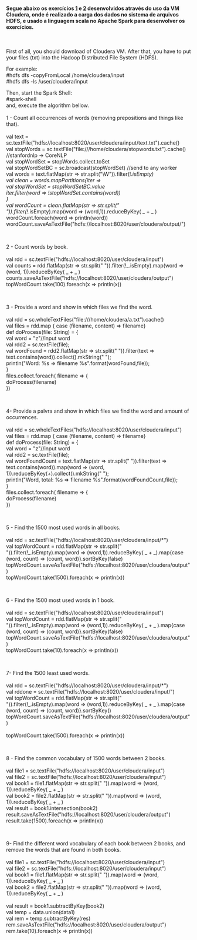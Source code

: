 #### Segue abaixo os exercícios [1](https://github.com/POSBIGDATA/2017UP-Mapreduce-Java-pig/blob/master/entregas/GilmarAraujo-CristianoFontana/exercicios.jpg?raw=true) e [2](https://github.com/POSBIGDATA/2017UP-Mapreduce-Java-pig/blob/master/entregas/GilmarAraujo-CristianoFontana/execiciosc.jpg?raw=true) desenvolvidos através do uso da VM Cloudera, onde é realizado a carga dos dados no sistema de arquivos HDFS, e usado a linguagem scala no Apache Spark para desenvolver os exercícios.

</br>
<p align="justify"> 
First of all, you should download of Cloudera VM. After that, you have  to put your files (txt) into the Hadoop Distributed File System (HDFS). 

For example:</br>
#hdfs dfs -copyFromLocal /home/cloudera/input </br>
#hdfs dfs -ls /user/cloudera/input

Then, start the Spark Shell: </br>
#spark-shell
</br>
and, execute the algorithm bellow.
</br> </br>
1 - Count all occurrences of words (removing prepositions and things like that). </br> </br>
val text = sc.textFile("hdfs://localhost:8020/user/cloudera/input/text.txt").cache()</br>
val stopWords = sc.textFile("file:///home/cloudera/stopwords.txt").cache() //stanfordnlp -> CoreNLP</br>
val stopWordSet = stopWords.collect.toSet</br>
val stopWordSetBC = sc.broadcast(stopWordSet) //send to any worker</br>
val words = text.flatMap(str => str.split("\\W")).filter(!_.isEmpty)</br>
val clean = words.mapPartitions{iter =></br>
    val stopWordSet = stopWordSetBC.value</br>
    iter.filter(word => !stopWordSet.contains(word))</br>
}</br>
val wordCount = clean.flatMap(str => str.split(" ")).filter(!_.isEmpty).map(word => (word,1)).reduceByKey( _ + _ )</br>
wordCount.foreach(word => println(word))</br>
wordCount.saveAsTextFile("hdfs://localhost:8020/user/cloudera/output/")</br>

<br>

2 - Count words by book. </br> </br>
val rdd = sc.textFile("hdfs://localhost:8020/user/cloudera/input")</br>
val counts = rdd.flatMap(str => str.split(" ")).filter(!_.isEmpty).map(word => (word, 1)).reduceByKey( _ + _ )</br>
counts.saveAsTextFile("hdfs://localhost:8020/user/cloudera/output")</br>
topWordCount.take(100).foreach(x => println(x))</br>

<br>

3 - Provide a word and show in which files we find the word. </br> </br>
val rdd = sc.wholeTextFiles("file:///home/cloudera/a.txt").cache()</br>
 val files = rdd.map { case (filename, content) => filename}</br>
def doProcess(file: String) = { </br>
	 val word = "z"//input word</br>
	 val rdd2 = sc.textFile(file);</br>
	 val wordFound = rdd2.flatMap(str => str.split(" ")).filter(text => text.contains(word)).collect().mkString(" ");</br>
	 println("Word: %s => filename %s".format(wordFound,file));</br>
}</br>
files.collect.foreach( filename => {</br>
    doProcess(filename)</br>
}) </br>

<br>

4- Provide a palvra and show in which files we find the word and amount of occurrences. </br> </br>
val rdd = sc.wholeTextFiles("hdfs://localhost:8020/user/cloudera/input")</br>
val files = rdd.map { case (filename, content) => filename}</br>
def doProcess(file: String) = { </br>
	 val word = "z"//input word</br>
	 val rdd2 = sc.textFile(file);</br>
	 val wordFoundCount = text.flatMap(str => str.split(" ")).filter(text => text.contains(word)).map(word => (word, 1)).reduceByKey(_+_).collect().mkString(" ");</br>
	 println("Word, total: %s => filename %s".format(wordFoundCount,file));</br>
}</br>
files.collect.foreach( filename => {</br>
    doProcess(filename)</br>
}) </br>

<br>

5 - Find the 1500 most used words in all books. </br> </br>
val rdd = sc.textFile("hdfs://localhost:8020/user/cloudera/input/*")</br>
val topWordCount = rdd.flatMap(str => str.split(" ")).filter(!_.isEmpty).map(word => (word,1)).reduceByKey( _ + _).map{case (word, count) => (count, word)}.sortByKey(false)</br>
topWordCount.saveAsTextFile("hdfs://localhost:8020/user/cloudera/output")</br>
topWordCount.take(1500).foreach(x => println(x))</br>

<br>

6 - Find the 1500 most used words in 1 book. </br> </br>
val rdd = sc.textFile("hdfs://localhost:8020/user/cloudera/input")</br>
val topWordCount = rdd.flatMap(str => str.split(" ")).filter(!_.isEmpty).map(word => (word,1)).reduceByKey( _ + _ ).map{case (word, count) => (count, word)}.sortByKey(false)</br>
topWordCount.saveAsTextFile("hdfs://localhost:8020/user/cloudera/output")</br>
topWordCount.take(10).foreach(x => println(x))</br>

<br>

7- Find the 1500 least used words. </br> </br>
val rdd = sc.textFile("hdfs://localhost:8020/user/cloudera/input/*")</br>
val rddone = sc.textFile("hdfs://localhost:8020/user/cloudera/input/")</br>
val topWordCount = rdd.flatMap(str => str.split(" ")).filter(!_.isEmpty).map(word => (word,1)).reduceByKey( _ + _ ).map{case (word, count) => (count, word)}.sortByKey()</br>
topWordCount.saveAsTextFile("hdfs://localhost:8020/user/cloudera/output")</br></br>
topWordCount.take(1500).foreach(x => println(x))</br>

<br>

8 - Find the common vocabulary of 1500 words between 2 books. </br> </br>
val file1 = sc.textFile("hdfs://localhost:8020/user/cloudera/input")</br>
val file2 = sc.textFile("hdfs://localhost:8020/user/cloudera/input")</br>
val book1 = file1.flatMap(str => str.split(" ")).map(word => (word, 1)).reduceByKey( _ + _ )</br>
val book2 = file2.flatMap(str => str.split(" ")).map(word => (word, 1)).reduceByKey( _ + _ )</br>
val result = book1.intersection(book2)</br>
result.saveAsTextFile("hdfs://localhost:8020/user/cloudera/output")</br>
result.take(1500).foreach(x => println(x))</br>

<br>

9- Find the different word vocabulary of each book between 2 books, and remove the words that are found in both books. </br> </br>
val file1 = sc.textFile("hdfs://localhost:8020/user/cloudera/input")</br>
val file2 = sc.textFile("hdfs://localhost:8020/user/cloudera/input")</br>
val book1 = file1.flatMap(str => str.split(" ")).map(word => (word, 1)).reduceByKey( _ + _ )</br>
val book2 = file2.flatMap(str => str.split(" ")).map(word => (word, 1)).reduceByKey( _ + _ )</br></br>
val result = book1.subtractByKey(book2)</br>
val temp = data.union(data1)</br>
val rem = temp.subtractByKey(res)</br>
rem.saveAsTextFile("hdfs://localhost:8020/user/cloudera/output")</br>
rem.take(10).foreach(x => println(x))</br>


</p>
